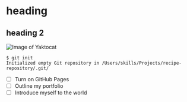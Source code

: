 # heading
## heading 2
![Image of Yaktocat](https://octodex.github.com/images/yaktocat.png)

```
$ git init
Initialized empty Git repository in /Users/skills/Projects/recipe-repository/.git/
```

- [ ] Turn on GitHub Pages
- [ ] Outline my portfolio
- [ ] Introduce myself to the world
